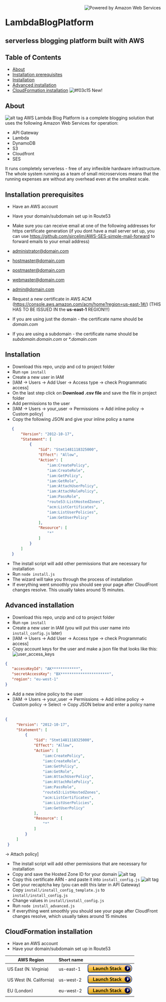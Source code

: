 <img src="http://awsmedia.s3.amazonaws.com/AWS_Logo_PoweredBy_127px.png" alt="Powered by Amazon Web Services" align="right">

# LambdaBlogPlatform
## serverless blogging platform built with AWS

## Table of Contents
 * [About](#about)
 * [Installation prerequisites](#prerequisites)
 * [Installation](#installation)
 * [Advanced installation](#installation_advanced)
 * [CloudFormation installation](#installation_cloudformation) ![#f03c15](https://placehold.it/15/f03c15/000000?text=+) New!

## <a name="about"></a>About
 ![alt tag](https://s3-us-west-2.amazonaws.com/s-media.si/static/img/LBP_perspective_UI.jpg)
AWS Lambda Blog Platform is a complete blogging solution that uses the following Amazon Web Services for operation:
 * API Gateway
 * Lambda
 * DynamoDB
 * S3
 * Cloudfront
 * SES

It runs completely serverless - free of any inflexible hardware infrastructure. The whole system running as a team of small microservices means that the running expenses are without any overhead even at the smallest scale.

## <a name="prerequisites"></a>Installation prerequisites
* Have an AWS account
* Have your domain/subdomain set up in Route53
* Make sure you can receive email at one of the following addresses for https certificate generation (if you dont have a mail server set up, you can use https://github.com/sirceljm/AWS-SES-simple-mail-forward to forward emails to your email address)
 * administrator@domain.com
 * hostmaster@domain.com
 * postmaster@domain.com
 * webmaster@domain.com
 * admin@domain.com

* Request a new certificate in AWS ACM (https://console.aws.amazon.com/acm/home?region=us-east-1#/) (THIS HAS TO BE ISSUED IN the __us-east-1__ REGION!!!)
 * If you are using just the domain - the certificate name should be _domain.com_
 * If you are using a subdomain - the certificate name should be _subdomain.domain.com_ or _*.domain.com_

## <a name="installation"></a>Installation
* Download this repo, unzip and cd to project folder
* Run ```npm install```
* Create a new user in IAM
 * [IAM -> Users -> Add User -> Access type -> check Programmatic access]
 * On the last step click on **Download .csv file** and save the file in project folder
* Add permissions to the user
 * [IAM -> Users -> your_user -> Permissions -> Add inline policy -> Custom policy]
 * Copy the following JSON and give your inline policy a name

 ```json
    {
        "Version": "2012-10-17",
        "Statement": [
            {
                "Sid": "Stmt1481118325000",
                "Effect": "Allow",
                "Action": [
                    "iam:CreatePolicy",
                    "iam:CreateRole",
                    "iam:GetPolicy",
                    "iam:GetRole",
                    "iam:AttachUserPolicy",
                    "iam:AttachRolePolicy",
                    "iam:PassRole",
                    "route53:ListHostedZones",
                    "acm:ListCertificates",
                    "iam:ListUserPolicies",
                    "iam:GetUserPolicy"
                ],
                "Resource": [
                    "*"
                ]
            }
        ]
    }
```
* The install script will add other permissions that are necessary for installation
* Run ```node install.js```
* The wizard will take you through the process of installation
* If everything went smoothly you should see your page after CloudFront changes resolve. This usually takes around 15 minutes.

## <a name="installation_advanced"></a>Advanced installation
* Download this repo, unzip and cd to project folder
* Run ```npm install```
* Create a new user in IAM (you will put this user name into `install_config.js` later)
* [IAM -> Users -> Add User -> Access type -> check Programmatic access]
* Copy account keys for the user and make a json file that looks like this:
 ![user_access_keys](https://s3-us-west-2.amazonaws.com/s-media.si/static/img/user_access_keys.png)

 ```json
 {
    "accessKeyId": "AK************",
    "secretAccessKey": "BX**********************",
    "region": "eu-west-1"
}
```
 * Add a new inline policy to the user
  * [IAM -> Users -> your_user -> Permissions -> Add inline policy -> Custom policy -> Select -> Copy JSON below and enter a policy name

   ```json

   {
        "Version": "2012-10-17",
        "Statement": [
            {
                "Sid": "Stmt1481118325000",
                "Effect": "Allow",
                "Action": [
                    "iam:CreatePolicy",
                    "iam:CreateRole",
                    "iam:GetPolicy",
                    "iam:GetRole",
                    "iam:AttachUserPolicy",
                    "iam:AttachRolePolicy",
                    "iam:PassRole",
                    "route53:ListHostedZones",
                    "acm:ListCertificates",
                    "iam:ListUserPolicies",
                    "iam:GetUserPolicy"
                ],
                "Resource": [
                    "*"
                ]
            }
        ]
    }
```

 -> Attach policy]

 * The install script will add other permissions that are necessary for installation
 * Copy and save the Hosted Zone ID for your domain
 ![alt tag](https://s3-us-west-2.amazonaws.com/s-media.si/static/img/hosted_zone.png)
 * Copy this certificate ARN - and paste it into `install_config.js`
 ![alt tag](https://s3-us-west-2.amazonaws.com/s-media.si/static/img/cert_arn.png)
 * Get your recaptcha key (you can edit this later in API Gateway)
 * Copy `install/install_config_template.js` to `install/install_config.js`
 * Change values in `install/install_config.js`
 * Run ```node install_advanced.js```
 * If everything went smoothly you should see your page after CloudFront changes resolve, which usually takes around 15 minutes

## <a name="installation_cloudformation"></a>CloudFormation installation
 * Have an AWS account
 * Have your domain/subdomain set up in Route53

 | AWS Region | Short name | |
 | -- | -- | -- |
  | US East (N. Virginia) | us-east-1 | [![cloudformation-launch-button](images/cloudformation-launch-stack.png)](https://console.aws.amazon.com/cloudformation/home?region=us-east-1#/stacks/new?stackName=aws-lambda-blog&templateURL=http://aws-lambda-blog.s3-website.eu-west-2.amazonaws.com/cfn.yaml) |
 | US West (N. California) | us-west-2 | [![cloudformation-launch-button](images/cloudformation-launch-stack.png)](https://console.aws.amazon.com/cloudformation/home?region=us-west-2#/stacks/new?stackName=aws-lambda-blog&templateURL=http://aws-lambda-blog.s3-website.eu-west-2.amazonaws.com/cfn.yaml) |
 | EU (London) | eu-west-2 | [![cloudformation-launch-button](images/cloudformation-launch-stack.png)](https://console.aws.amazon.com/cloudformation/home?region=eu-west-2#/stacks/new?stackName=aws-lambda-blog&templateURL=http://aws-lambda-blog.s3-website.eu-west-2.amazonaws.com/cfn.yaml) |

